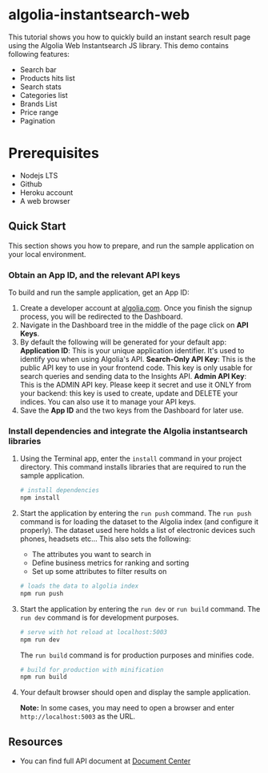 # algolia-instantsearch-web

This tutorial shows you how to quickly build an instant search result page using the Algolia Web Instantsearch JS library.
This demo contains following features:

- Search bar
- Products hits list
- Search stats
- Categories list
- Brands List
- Price range
- Pagination

# Prerequisites

- Nodejs LTS
- Github
- Heroku account
- A web browser

## Quick Start

This section shows you how to prepare, and run the sample application on your local environment.

### Obtain an App ID, and the relevant API keys

To build and run the sample application, get an App ID:

1. Create a developer account at [algolia.com](https://www.algolia.com/users/sign_up). Once you finish the signup process, you will be redirected to the Dashboard.
2. Navigate in the Dashboard tree in the middle of the page click on **API Keys**.
3. By default the following will be generated for your default app:
   **Application ID**: This is your unique application identifier. It's used to identify you when using Algolia's API.
   **Search-Only API Key**: This is the public API key to use in your frontend code. This key is only usable for search queries and sending data to the Insights API.
   **Admin API Key**: This is the ADMIN API key. Please keep it secret and use it ONLY from your backend: this key is used to create, update and DELETE your indices. You can also use it to manage your API keys.
4. Save the **App ID** and the two keys from the Dashboard for later use.

### Install dependencies and integrate the Algolia instantsearch libraries

1. Using the Terminal app, enter the `install` command in your project directory. This command installs libraries that are required to run the sample application.
   ```bash
   # install dependencies
   npm install
   ```
2. Start the application by entering the `run push` command.
   The `run push` command is for loading the dataset to the Algolia index (and configure it properly). The dataset used here holds a list of electronic devices such phones, headsets etc...
   This also sets the following:

   - The attributes you want to search in
   - Define business metrics for ranking and sorting
   - Set up some attributes to filter results on

   ```bash
   # loads the data to algolia index
   npm run push
   ```

3. Start the application by entering the `run dev` or `run build` command.
   The `run dev` command is for development purposes.
   ```bash
   # serve with hot reload at localhost:5003
   npm run dev
   ```
   The `run build` command is for production purposes and minifies code.
   ```bash
   # build for production with minification
   npm run build
   ```
4. Your default browser should open and display the sample application.

   **Note:** In some cases, you may need to open a browser and enter `http://localhost:5003` as the URL.

## Resources

- You can find full API document at [Document Center](https://www.algolia.com/doc/guides/getting-started/how-algolia-works/in-depth/implementation-process/#configuring-relevance)
